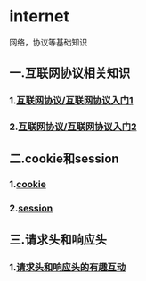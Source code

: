 # internet
网络，协议等基础知识

## 一.互联网协议相关知识
### 1.[互联网协议/互联网协议入门1](./互联网协议/互联网协议入门1.md)
### 2.[互联网协议/互联网协议入门2](./互联网协议/互联网协议入门2.md)

## 二.cookie和session
### 1.[cookie](./cookie和session/cookie.md)
### 2.[session](./cookie和session/session.md)

## 三.请求头和响应头
### 1.[请求头和响应头的有趣互动](./请求头和响应头/请求头和响应头的有趣互动.md)
